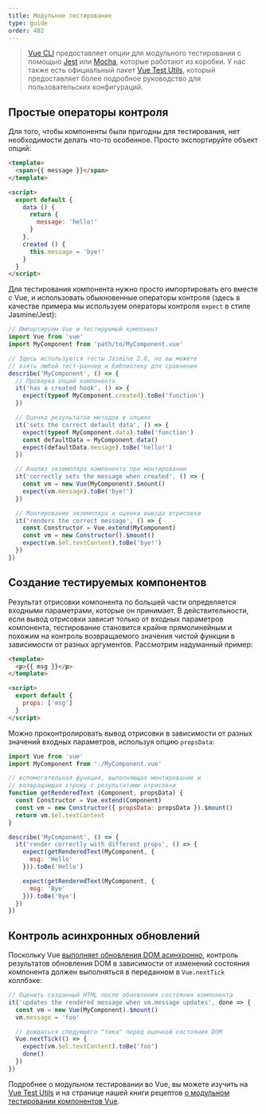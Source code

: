 ```yaml
---
title: Модульное тестирование
type: guide
order: 402
---
```


> [Vue CLI](https://cli.vuejs.org/ru/) предоставляет опции для модульного тестирования с помощью [Jest](https://github.com/facebook/jest) или [Mocha](https://mochajs.org/), которые работают из коробки. У нас также есть официальный пакет [Vue Test Utils](https://vue-test-utils.vuejs.org/ru/), который предоставляет более подробное руководство для пользовательских конфигураций.

## Простые операторы контроля

Для того, чтобы компоненты были пригодны для тестирования, нет необходимости делать что-то особенное. Просто экспортируйте объект опций:

``` html
<template>
  <span>{{ message }}</span>
</template>

<script>
  export default {
    data () {
      return {
        message: 'hello!'
      }
    },
    created () {
      this.message = 'bye!'
    }
  }
</script>
```

Для тестирования компонента нужно просто импортировать его вместе с Vue, и использовать обыкновенные операторы контроля (здесь в качестве примера мы используем операторы контроля `expect` в стиле Jasmine/Jest):

``` js
// Импортируем Vue и тестируемый компонент
import Vue from 'vue'
import MyComponent from 'path/to/MyComponent.vue'

// Здесь используются тесты Jasmine 2.0, но вы можете
// взять любой тест-раннер и библиотеку для сравнения
describe('MyComponent', () => {
  // Проверка опций компонента
  it('has a created hook', () => {
    expect(typeof MyComponent.created).toBe('function')
  })

  // Оценка результатов методов в опциях
  it('sets the correct default data', () => {
    expect(typeof MyComponent.data).toBe('function')
    const defaultData = MyComponent.data()
    expect(defaultData.message).toBe('hello!')
  })

  // Анализ экземпляра компонента при монтировании
  it('correctly sets the message when created', () => {
    const vm = new Vue(MyComponent).$mount()
    expect(vm.message).toBe('bye!')
  })

  // Монтирование экземпляра и оценка вывода отрисовки
  it('renders the correct message', () => {
    const Constructor = Vue.extend(MyComponent)
    const vm = new Constructor().$mount()
    expect(vm.$el.textContent).toBe('bye!')
  })
})
```

## Создание тестируемых компонентов

Результат отрисовки компонента по большей части определяется входными параметрами, которые он принимает. В действительности, если вывод отрисовки зависит только от входных параметров компонента, тестирование становится крайне прямолинейным и похожим на контроль возвращаемого значения чистой функции в зависимости от разных аргументов. Рассмотрим надуманный пример:

``` html
<template>
  <p>{{ msg }}</p>
</template>

<script>
  export default {
    props: ['msg']
  }
</script>
```

Можно проконтролировать вывод отрисовки в зависимости от разных значений входных параметров, используя опцию `propsData`:

``` js
import Vue from 'vue'
import MyComponent from './MyComponent.vue'

// вспомогательная функция, выполняющая монтирование и
// возвращающая строку с результатами отрисовки
function getRenderedText (Component, propsData) {
  const Constructor = Vue.extend(Component)
  const vm = new Constructor({ propsData: propsData }).$mount()
  return vm.$el.textContent
}

describe('MyComponent', () => {
  it('render correctly with different props', () => {
    expect(getRenderedText(MyComponent, {
      msg: 'Hello'
    })).toBe('Hello')

    expect(getRenderedText(MyComponent, {
      msg: 'Bye'
    })).toBe('Bye')
  })
})
```

## Контроль асинхронных обновлений

Поскольку Vue [выполняет обновления DOM асинхронно](reactivity.html#Асинхронная-очередь-обновлений), контроль результатов обновления DOM в зависимости от изменений состояния компонента должен выполняться в переданном в `Vue.nextTick` коллбэке:

``` js
// Оценить созданный HTML после обновления состояния компонента
it('updates the rendered message when vm.message updates', done => {
  const vm = new Vue(MyComponent).$mount()
  vm.message = 'foo'

  // дождаться следующего "тика" перед оценкой состояния DOM
  Vue.nextTick(() => {
    expect(vm.$el.textContent).toBe('foo')
    done()
  })
})
```

Подробнее о модульном тестировании во Vue, вы можете изучить на [Vue Test Utils](https://vue-test-utils.vuejs.org/ru/) и на странице нашей книги рецептов [о модульном тестировании компонентов Vue](https://ru.vuejs.org/v2/cookbook/unit-testing-vue-components.html).
